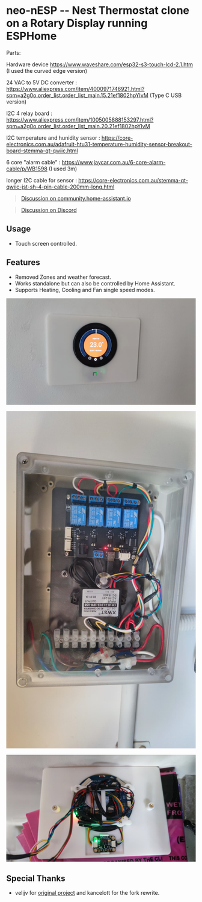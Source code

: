 # neo-nESP -- Nest Thermostat clone on a Rotary Display running ESPHome

Parts:

Hardware device https://www.waveshare.com/esp32-s3-touch-lcd-2.1.htm (I used the curved edge version)

24 VAC to 5V DC converter : https://www.aliexpress.com/item/4000971746921.html?spm=a2g0o.order_list.order_list_main.15.21ef1802hpYIvM (Type C USB version)

I2C 4 relay board : https://www.aliexpress.com/item/1005005888153297.html?spm=a2g0o.order_list.order_list_main.20.21ef1802hpYIvM

I2C temperature and hunidity sensor : https://core-electronics.com.au/adafruit-htu31-temperature-humidity-sensor-breakout-board-stemma-qt-qwiic.html

6 core "alarm cable" : https://www.jaycar.com.au/6-core-alarm-cable/p/WB1598 (I used 3m)

longer I2C cable for sensor : https://core-electronics.com.au/stemma-qt-qwiic-jst-sh-4-pin-cable-200mm-long.html


> [Discussion on community.home-assistant.io](https://community.home-assistant.io/t/esphome-nest-thermostat-clone-on-cheap-rotary-display/)

> [Discussion on Discord](https://discord.com/channels/429907082951524364/1275465022654648362)


## Usage

* Touch screen controlled.

## Features 

* Removed Zones and weather forecast.
* Works standalone but can also be controlled by Home Assistant.
* Supports Heating, Cooling and Fan single speed modes.

![1](1759221903906.jpg)

![2](1759221903917.jpg)

![3](1759221903929.jpg)


## Special Thanks

* velijv for [original project](https://github.com/velijv/nesp/) and kancelott for the fork rewrite.
